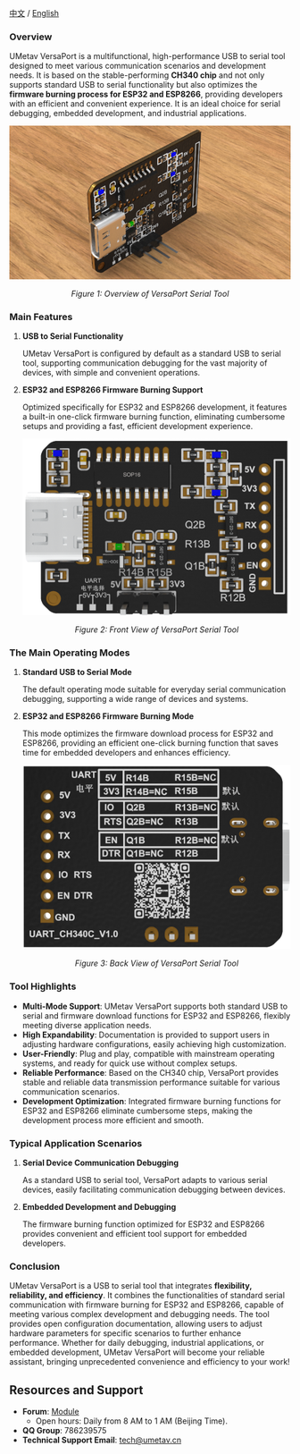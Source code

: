 [中文](https://github.com/WeCanSTU/VersaPort-USB2Serial/blob/main/README_CN.md) / [English](https://github.com/WeCanSTU/VersaPort-USB2Serial/blob/main/README.md)


### **Overview**

UMetav VersaPort is a multifunctional, high-performance USB to serial tool designed to meet various communication scenarios and development needs. It is based on the stable-performing **CH340 chip** and not only supports standard USB to serial functionality but also optimizes the **firmware burning process for ESP32 and ESP8266**, providing developers with an efficient and convenient experience. It is an ideal choice for serial debugging, embedded development, and industrial applications.

<div align="center">
  <img src="./resources/overview.png" alt="Overview" width="600">
  <p><em>Figure 1: Overview of VersaPort Serial Tool</em></p>
</div>

### **Main Features**

1. **USB to Serial Functionality**
    
    UMetav VersaPort is configured by default as a standard USB to serial tool, supporting communication debugging for the vast majority of devices, with simple and convenient operations.
    
2. **ESP32 and ESP8266 Firmware Burning Support**
    
    Optimized specifically for ESP32 and ESP8266 development, it features a built-in one-click firmware burning function, eliminating cumbersome setups and providing a fast, efficient development experience.
    
    <div align="center">
        <img src="./resources/front.png" alt="Front View" width="600">
        <p><em>Figure 2: Front View of VersaPort Serial Tool</em></p>
    </div>

### **The Main Operating Modes**

1. **Standard USB to Serial Mode**
    
    The default operating mode suitable for everyday serial communication debugging, supporting a wide range of devices and systems.
    
2. **ESP32 and ESP8266 Firmware Burning Mode**
    
    This mode optimizes the firmware download process for ESP32 and ESP8266, providing an efficient one-click burning function that saves time for embedded developers and enhances efficiency.

    <div align="center">
        <img src="./resources/back.png" alt="Back View" width="600">
        <p><em>Figure 3: Back View of VersaPort Serial Tool</em></p>
    </div>

### **Tool Highlights**

- **Multi-Mode Support**: UMetav VersaPort supports both standard USB to serial and firmware download functions for ESP32 and ESP8266, flexibly meeting diverse application needs.
- **High Expandability**: Documentation is provided to support users in adjusting hardware configurations, easily achieving high customization.
- **User-Friendly**: Plug and play, compatible with mainstream operating systems, and ready for quick use without complex setups.
- **Reliable Performance**: Based on the CH340 chip, VersaPort provides stable and reliable data transmission performance suitable for various communication scenarios.
- **Development Optimization**: Integrated firmware burning functions for ESP32 and ESP8266 eliminate cumbersome steps, making the development process more efficient and smooth.

### **Typical Application Scenarios**

1. **Serial Device Communication Debugging**
    
    As a standard USB to serial tool, VersaPort adapts to various serial devices, easily facilitating communication debugging between devices.
    
2. **Embedded Development and Debugging**
    
    The firmware burning function optimized for ESP32 and ESP8266 provides convenient and efficient tool support for embedded developers.

### **Conclusion**

UMetav VersaPort is a USB to serial tool that integrates **flexibility, reliability, and efficiency**. It combines the functionalities of standard serial communication with firmware burning for ESP32 and ESP8266, capable of meeting various complex development and debugging needs. The tool provides open configuration documentation, allowing users to adjust hardware parameters for specific scenarios to further enhance performance. Whether for daily debugging, industrial applications, or embedded development, UMetav VersaPort will become your reliable assistant, bringing unprecedented convenience and efficiency to your work!


## **Resources and Support**

- **Forum**: [Module](https://forum.umetav.cn/t/module)
    - Open hours: Daily from 8 AM to 1 AM (Beijing Time).
- **QQ Group**: 786239575
- **Technical Support Email**: [tech@umetav.cn](mailto:tech@umetav.cn)
